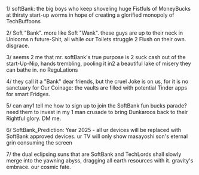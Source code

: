 1/ softBank: the big boys who keep shoveling huge Fistfuls of MoneyBucks at thirsty start-up worms in hope of creating a glorified monopoly of TechBuffoons

2/ Soft "Bank". more like Soft "Wank". these guys are up to their neck in Unicorns n future-Shit, all while our Toilets struggle 2 Flush on their own. disgrace.

3/ seems 2 me that mr. softBank's true purpose is 2 suck cash out of the start-Up-Nip, hands trembling, pooling it in2 a beautiful lake of misery they can bathe in. no ReguLations

4/ they call it a "Bank" dear friends, but the cruel Joke is on us, for it is no sanctuary for Our Coinage: the vaults are filled with potential Tinder apps for smart Fridges.

5/ can any1 tell me how to sign up to join the SoftBank fun bucks parade? need them to invest in my 1 man crusade to bring Dunkaroos back to their Rightful glory. DM me.

6/ SoftBank_Prediction: Year 2025 - all ur devices will be replaced with SoftBank approved devices. ur TV will only show masayoshi son's eternal grin consuming the screen

7/ the dual eclipsing suns that are SoftBank and TechLords shall slowly merge into the yawning abyss, dragging all earth resources with it. gravity's embrace. our cosmic fate.